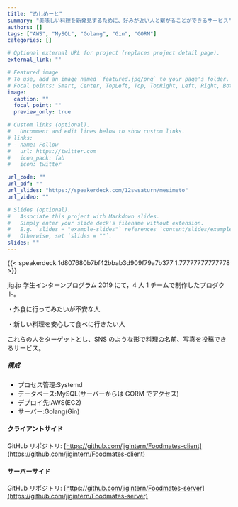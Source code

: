 ```yaml
---
title: "めしめーと"
summary: "美味しい料理を新発見するために、好みが近い人と繋がることができるサービス"
authors: []
tags: ["AWS", "MySQL", "Golang", "Gin", "GORM"]
categories: []

# Optional external URL for project (replaces project detail page).
external_link: ""

# Featured image
# To use, add an image named `featured.jpg/png` to your page's folder.
# Focal points: Smart, Center, TopLeft, Top, TopRight, Left, Right, BottomLeft, Bottom, BottomRight.
image:
  caption: ""
  focal_point: ""
  preview_only: true

# Custom links (optional).
#   Uncomment and edit lines below to show custom links.
# links:
# - name: Follow
#   url: https://twitter.com
#   icon_pack: fab
#   icon: twitter

url_code: ""
url_pdf: ""
url_slides: "https://speakerdeck.com/12swsaturn/mesimeto"
url_video: ""

# Slides (optional).
#   Associate this project with Markdown slides.
#   Simply enter your slide deck's filename without extension.
#   E.g. `slides = "example-slides"` references `content/slides/example-slides.md`.
#   Otherwise, set `slides = ""`.
slides: ""
---
```


{{< speakerdeck 1d807680b7bf42bbab3d909f79a7b377 1.77777777777778 >}}

jig.jp 学生インターンプログラム 2019 にて，4 人 1 チームで制作したプロダクト。

・外食に行ってみたいが不安な人

・新しい料理を安心して食べに行きたい人

これらの人をターゲットとし、SNS のような形で料理の名前、写真を投稿できるサービス。

##### 構成

- プロセス管理:Systemd
- データベース:MySQL(サーバーからは GORM でアクセス)
- デプロイ先:AWS(EC2)
- サーバー:Golang(Gin)

#### クライアントサイド

GitHub リポジトリ: [https://github.com/jigintern/Foodmates-client](https://github.com/jigintern/Foodmates-client)

#### サーバーサイド

GitHub リポジトリ: [https://github.com/jigintern/Foodmates-server](https://github.com/jigintern/Foodmates-server)
